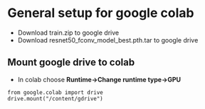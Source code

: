 # General setup for google colab
* Download train.zip to google drive
* Download resnet50_fconv_model_best.pth.tar to google drive
## Mount google drive to colab
* In colab choose **Runtime->Change runtime type->GPU**
```
from google.colab import drive
drive.mount("/content/gdrive")
```

